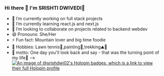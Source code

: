 ### Hi there 👋 I'm SRISHTI DWIVEDI🦋


- 🔭 I’m currently working on full stack projects
- 🌱 I’m currently learning react.js and next.js
- 👯 I’m looking to collaborate on projects related to backend webdev
- 😄 Pronouns: She/Her
- ⚡ Fun fact: Mountain lover and big time foodie
- 💟 Hobbies: Lawn tennis🎾,painting🎨,trekking⛰️👟
- 🦄 motto: One day you'll look back and say - that was the turning point of my life💙
-->
[![An image of @srishdwi02's Holopin badges, which is a link to view their full Holopin profile](https://holopin.me/srishdwi02)](https://holopin.io/@srishdwi02)
